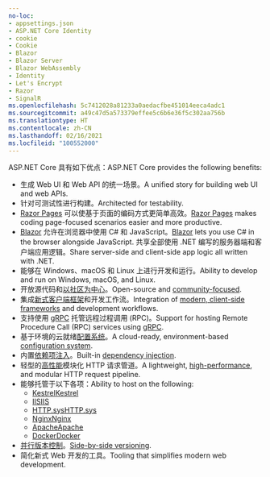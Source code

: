 ```yaml
---
no-loc:
- appsettings.json
- ASP.NET Core Identity
- cookie
- Cookie
- Blazor
- Blazor Server
- Blazor WebAssembly
- Identity
- Let's Encrypt
- Razor
- SignalR
ms.openlocfilehash: 5c7412028a81233a0aedacfbe451014eeca4adc1
ms.sourcegitcommit: a49c47d5a573379effee5c6b6e36f5c302aa756b
ms.translationtype: HT
ms.contentlocale: zh-CN
ms.lasthandoff: 02/16/2021
ms.locfileid: "100552000"
---
```

<span data-ttu-id="2cc0a-101">ASP.NET Core 具有如下优点：</span><span class="sxs-lookup"><span data-stu-id="2cc0a-101">ASP.NET Core provides the following benefits:</span></span>

* <span data-ttu-id="2cc0a-102">生成 Web UI 和 Web API 的统一场景。</span><span class="sxs-lookup"><span data-stu-id="2cc0a-102">A unified story for building web UI and web APIs.</span></span>
* <span data-ttu-id="2cc0a-103">针对可测试性进行构建。</span><span class="sxs-lookup"><span data-stu-id="2cc0a-103">Architected for testability.</span></span>
* <span data-ttu-id="2cc0a-104">[Razor Pages](xref:razor-pages/index) 可以使基于页面的编码方式更简单高效。</span><span class="sxs-lookup"><span data-stu-id="2cc0a-104">[Razor Pages](xref:razor-pages/index) makes coding page-focused scenarios easier and more productive.</span></span>
* <span data-ttu-id="2cc0a-105">[Blazor](xref:blazor/index) 允许在浏览器中使用 C# 和 JavaScript。</span><span class="sxs-lookup"><span data-stu-id="2cc0a-105">[Blazor](xref:blazor/index) lets you use C# in the browser alongside JavaScript.</span></span> <span data-ttu-id="2cc0a-106">共享全部使用 .NET 编写的服务器端和客户端应用逻辑。</span><span class="sxs-lookup"><span data-stu-id="2cc0a-106">Share server-side and client-side app logic all written with .NET.</span></span>
* <span data-ttu-id="2cc0a-107">能够在 Windows、macOS 和 Linux 上进行开发和运行。</span><span class="sxs-lookup"><span data-stu-id="2cc0a-107">Ability to develop and run on Windows, macOS, and Linux.</span></span>
* <span data-ttu-id="2cc0a-108">开放源代码和[以社区为中心](https://live.asp.net/)。</span><span class="sxs-lookup"><span data-stu-id="2cc0a-108">Open-source and [community-focused](https://live.asp.net/).</span></span>
* <span data-ttu-id="2cc0a-109">集成[新式客户端框架](xref:blazor/index)和开发工作流。</span><span class="sxs-lookup"><span data-stu-id="2cc0a-109">Integration of [modern, client-side frameworks](xref:blazor/index) and development workflows.</span></span>
* <span data-ttu-id="2cc0a-110">支持使用 [gRPC](xref:grpc/index) 托管远程过程调用 (RPC)。</span><span class="sxs-lookup"><span data-stu-id="2cc0a-110">Support for hosting Remote Procedure Call (RPC) services using [gRPC](xref:grpc/index).</span></span>
* <span data-ttu-id="2cc0a-111">基于环境的云就绪[配置系统](xref:fundamentals/configuration/index)。</span><span class="sxs-lookup"><span data-stu-id="2cc0a-111">A cloud-ready, environment-based [configuration system](xref:fundamentals/configuration/index).</span></span>
* <span data-ttu-id="2cc0a-112">内置[依赖项注入](xref:fundamentals/dependency-injection)。</span><span class="sxs-lookup"><span data-stu-id="2cc0a-112">Built-in [dependency injection](xref:fundamentals/dependency-injection).</span></span>
* <span data-ttu-id="2cc0a-113">轻型的[高性能](https://github.com/aspnet/benchmarks)模块化 HTTP 请求管道。</span><span class="sxs-lookup"><span data-stu-id="2cc0a-113">A lightweight, [high-performance](https://github.com/aspnet/benchmarks), and modular HTTP request pipeline.</span></span>
* <span data-ttu-id="2cc0a-114">能够托管于以下各项：</span><span class="sxs-lookup"><span data-stu-id="2cc0a-114">Ability to host on the following:</span></span>
  * [<span data-ttu-id="2cc0a-115">Kestrel</span><span class="sxs-lookup"><span data-stu-id="2cc0a-115">Kestrel</span></span>](xref:fundamentals/servers/kestrel)
  * [<span data-ttu-id="2cc0a-116">IIS</span><span class="sxs-lookup"><span data-stu-id="2cc0a-116">IIS</span></span>](xref:host-and-deploy/iis/index)
  * [<span data-ttu-id="2cc0a-117">HTTP.sys</span><span class="sxs-lookup"><span data-stu-id="2cc0a-117">HTTP.sys</span></span>](xref:fundamentals/servers/httpsys)
  * [<span data-ttu-id="2cc0a-118">Nginx</span><span class="sxs-lookup"><span data-stu-id="2cc0a-118">Nginx</span></span>](xref:host-and-deploy/linux-nginx)
  * [<span data-ttu-id="2cc0a-119">Apache</span><span class="sxs-lookup"><span data-stu-id="2cc0a-119">Apache</span></span>](xref:host-and-deploy/linux-apache)
  * [<span data-ttu-id="2cc0a-120">Docker</span><span class="sxs-lookup"><span data-stu-id="2cc0a-120">Docker</span></span>](xref:host-and-deploy/docker/index)
* <span data-ttu-id="2cc0a-121">[并行版本控制](/dotnet/standard/choosing-core-framework-server#side-by-side-net-versions-per-application-level)。</span><span class="sxs-lookup"><span data-stu-id="2cc0a-121">[Side-by-side versioning](/dotnet/standard/choosing-core-framework-server#side-by-side-net-versions-per-application-level).</span></span>
* <span data-ttu-id="2cc0a-122">简化新式 Web 开发的工具。</span><span class="sxs-lookup"><span data-stu-id="2cc0a-122">Tooling that simplifies modern web development.</span></span>
